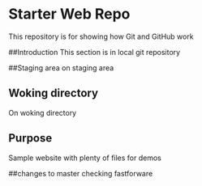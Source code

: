 # Starter Web Repo

This repository is for showing how Git and GitHub work

##Introduction
This section is in local git repository

##Staging area
on staging area

## Woking directory
On woking directory

## Purpose

Sample website with plenty of files for demos


##changes to master
checking fastforware